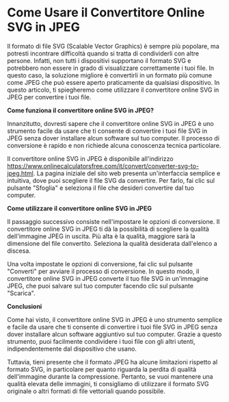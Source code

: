 Come Usare il Convertitore Online SVG in JPEG
=============================================

Il formato di file SVG (Scalable Vector Graphics) è sempre più popolare, ma potresti incontrare difficoltà quando si tratta di condividerli con altre persone. Infatti, non tutti i dispositivi supportano il formato SVG e potrebbero non essere in grado di visualizzare correttamente i tuoi file. In questo caso, la soluzione migliore è convertirli in un formato più comune come JPEG che può essere aperto praticamente da qualsiasi dispositivo. In questo articolo, ti spiegheremo come utilizzare il convertitore online SVG in JPEG per convertire i tuoi file.

**Come funziona il convertitore online SVG in JPEG?**

Innanzitutto, dovresti sapere che il convertitore online SVG in JPEG è uno strumento facile da usare che ti consente di convertire i tuoi file SVG in JPEG senza dover installare alcun software sul tuo computer. Il processo di conversione è rapido e non richiede alcuna conoscenza tecnica particolare.

Il convertitore online SVG in JPEG è disponibile all'indirizzo <https://www.onlinecalculatorsfree.com/it/convert/converter-svg-to-jpeg.html>. La pagina iniziale del sito web presenta un'interfaccia semplice e intuitiva, dove puoi scegliere il file SVG da convertire. Per farlo, fai clic sul pulsante "Sfoglia" e seleziona il file che desideri convertire dal tuo computer.

**Come utilizzare il convertitore online SVG in JPEG**

Il passaggio successivo consiste nell'impostare le opzioni di conversione. Il convertitore online SVG in JPEG ti dà la possibilità di scegliere la qualità dell'immagine JPEG in uscita. Più alta è la qualità, maggiore sarà la dimensione del file convertito. Seleziona la qualità desiderata dall'elenco a discesa.

Una volta impostate le opzioni di conversione, fai clic sul pulsante "Converti" per avviare il processo di conversione. In questo modo, il convertitore online SVG in JPEG converte il tuo file SVG in un'immagine JPEG, che puoi salvare sul tuo computer facendo clic sul pulsante "Scarica".

**Conclusioni**

Come hai visto, il convertitore online SVG in JPEG è uno strumento semplice e facile da usare che ti consente di convertire i tuoi file SVG in JPEG senza dover installare alcun software aggiuntivo sul tuo computer. Grazie a questo strumento, puoi facilmente condividere i tuoi file con gli altri utenti, indipendentemente dal dispositivo che usano.

Tuttavia, tieni presente che il formato JPEG ha alcune limitazioni rispetto al formato SVG, in particolare per quanto riguarda la perdita di qualità dell'immagine durante la compressione. Pertanto, se vuoi mantenere una qualità elevata delle immagini, ti consigliamo di utilizzare il formato SVG originale o altri formati di file vettoriali quando possibile.